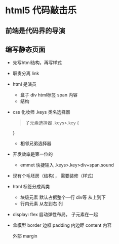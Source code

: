 # html5 代码敲击乐

## 前端是代码界的导演


## 编写静态页面
- 先写html结构，再写样式
- 职责分离
  link

- html 是演员
  - 盒子
    div 
    html标签
    span 内容
  - 结构 

- css 化妆师
  .keys 类名选择器
  > 子元素选择器
  .keys>.key {

  }
  + 相邻兄弟选择器
- 开发效率是第一位的
  - emmet 快捷输入 
  .keys>.key>div+span.sound

- 现有个毛坯房（结构）， 需要装修（样式）

- html 标签分成两类
  - 块级元素 默认占据整个一行  div等  从上到下
  - 行内元素   从左到右 列

- display: flex
  启动弹性布局， 子元素在一起

- 盒模型
  border  边框
  padding 内边距
  content 内容

  外部  margin
